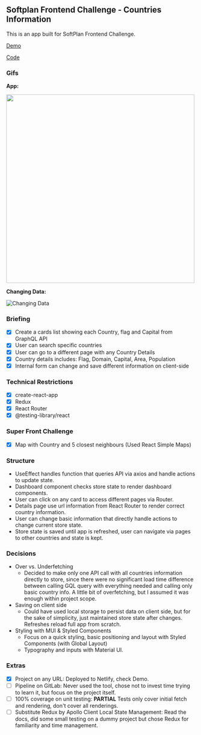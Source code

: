 ## Softplan Frontend Challenge - Countries Information

This is an app built for SoftPlan Frontend Challenge.

[Demo](https://ccasci-countries-challenge.netlify.app/)

[Code](https://github.com/carloscasciano/countries_frontend_challenge)

### Gifs

**App:**

<img src="https://media.giphy.com/media/W4zibecCZIEm4segNN/giphy.gif" width="500" />

**Changing Data:**

![Changing Data](https://media.giphy.com/media/Q4mSdJpdGfPcoG3cyh/giphy.gif )

### Briefing
- [X] Create a cards list showing each Country, flag and Capital from GraphQL API
- [X] User can search specific countries
- [X] User can go to a different page with any Country Details
- [X] Country details includes: Flag, Domain, Capital, Area, Population
- [X] Internal form can change and save different information on client-side 

### Technical Restrictions
- [X] create-react-app
- [X] Redux
- [X] React Router
- [X] @testing-library/react

### Super Front Challenge
- [X] Map with Country and 5 closest neighbours (Used React Simple Maps)

### Structure

- UseEffect handles function that queries API via axios and handle actions to update state.
- Dashboard component checks store state to render dashboard components.
- User can click on any card to access different pages via Router.
- Details page use url information from React Router to render correct country information.
- User can change basic information that directly handle actions to change current store state.
- Store state is saved until app is refreshed, user can navigate via pages to other countries and state is kept.

### Decisions

- Over vs. Underfetching
    - Decided to make only one API call with all countries information directly to store, since there were no significant load time difference between calling GQL query with everything needed and calling only basic country info. A little bit of overfetching, but I assumed it was enough within project scope.
- Saving on client side
    - Could have used local storage to persist data on client side, but for the sake of simplicity, just maintained store state after changes. Refreshes reload full app from scratch.
- Styling with MUI & Styled Components
    - Focus on a quick styling, basic positioning and layout with Styled Components (with Global Layout)
    - Typography and inputs with Material UI.
    
### Extras

- [X] Project on any URL: Deployed to Netlify, check Demo.
- [ ] Pipeline on GitLab: Never used the tool, chose not to invest time trying to learn it, but focus on the project itself.
- [ ] 100% coverage on unit testing: **PARTIAL** Tests only cover initial fetch and rendering, don't cover all renderings.
- [ ] Substitute Redux by Apollo Client Local State Management: Read the docs, did some small testing on a dummy project but chose Redux for familiarity and time management.
